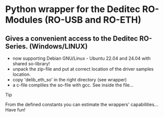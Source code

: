 # Python wrapper for the Deditec RO-Modules (RO-USB and RO-ETH)

## Gives a convenient access to the Deditec RO-Series. (Windows/LINUX)
+ now supporting Debian GNU/Linux - Ubuntu 22.04 and 24.04 with shared so-library!
+ unpack the zip-file and put at correct location of the driver samples location.
+ copy 'delib_eth_so' in the right directory (see wrapper)
+ a c-file compliles the so-file with gcc. See inside the file...


> [!TIP]
> From the defined constants you can estimate the wrappers' capabilities... Have fun!
